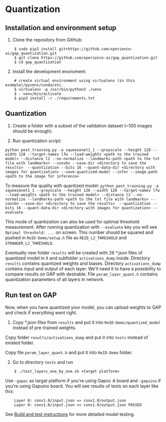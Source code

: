 # Quantization

## Installation and environment setup

1. Clone the repository from GitHub:

```
    $ sudo pip3 install git+https://github.com/xperience-ai/gap_quantization.git
    $ git clone https://github.com/xperience-ai/gap_quantization.git
    $ cd gap_quantization
```

2. Install the development enviroment:

```
    # create virtual environment using virtualenv (in this example)/pyvenv/conda/etc.
    $ virtualenv -p /usr/bin/python3 ./venv
    $ . venv/bin/activate
    $ pip3 install -r ./requirements.txt
```

## Quantization

1. Create a folder with a subset of the validation dataset (~100 images should be enough).

2. Run quantization script:

`python post_training.py -a squeezenet1_1 --grayscale --height 128 --width 128 --target-names lfw --load-weights <path to the trained model> --distance l2 --no-normalize --landmarks-path <path to the txt file with landmarks> --convbn --save-dir <directory to save the results>  --quantization --bits 16 --quant-data-dir <directory with images for quantization> --save-quantized-model --infer --image-path <path to the image for inference>`

To measure the quality with quantized model: `python post_training.py -a squeezenet1_1 --grayscale --height 128 --width 128 --target-names lfw --load-weights <path to the trained model> --distance l2 --no-normalize --landmarks-path <path to the txt file with landmarks> --convbn --save-dir <directory to save the results>  --quantization --bits 16 --quant-data-dir <directory with images for quantization> --evaluate`

This mode of quantization can also be used for optimal threshold measurement. After running quantization with `--evaluate` key you will see `Optimal threshold: ...` on screen. This number should be squared and pushed in `ReID-Demo/setup.h` file as `REID_L2_THRESHOLD` and `STRANGER_L2_THRESHOLD`.

Eventually new folder `results` will be created with 26 *.json files of quantized model in it and subfolder `activations_dump` inside.
Directory `results` contains quantized weights and biases.
Directory `activations_dump` contains input and output of each layer. We'll need it to have a possibility to compare results on GAP with desirable.
File `param_layer_quant.h` contains quantization parameters of all layers in network.

## Run test on GAP

Now, when you have quantized your model, you can upload weights to GAP and check if everything went right.

1. Copy *.json files from `results` and put it into `ReID-Demo/quantized_model` instead of pre-trained weights.

Copy folder `results/activations_dump` and put it into `tests` instead of existed folder.

Copy file `param_layer_quant.h` and put it into `ReID-Demo` folder.


2. Go to directory `tests` and run
```
    $ ./test_layers_one_by_one.sh <target platform>
```
Use `-gapoc` as target platform if you're using Gapoc A board and `-gapuino` if you're using Gapuino board.
You will see results of tests on each layer like this:

```
    Layer 0: conv1.0/input.json => conv1.0/output.json
    Layer 0: conv1.0/input.json => conv1.0/output.json PASSED
```

See [Build and test instructions](./build_test.md) for more detailed model testing.
